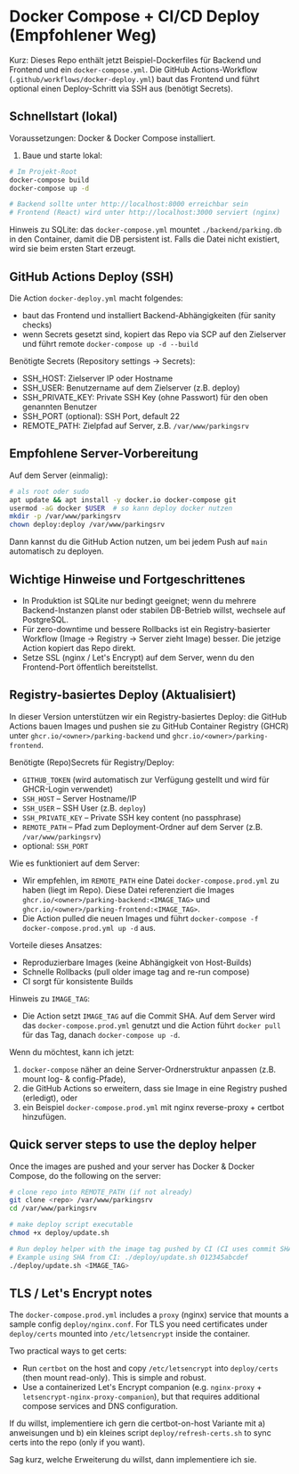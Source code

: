 Docker Compose + CI/CD Deploy (Empfohlener Weg)
===============================================

Kurz: Dieses Repo enthält jetzt Beispiel-Dockerfiles für Backend und Frontend und ein `docker-compose.yml`.
Die GitHub Actions-Workflow (`.github/workflows/docker-deploy.yml`) baut das Frontend und führt optional einen Deploy-Schritt via SSH aus (benötigt Secrets).

Schnellstart (lokal)
--------------------
Voraussetzungen: Docker & Docker Compose installiert.

1) Baue und starte lokal:

```bash
# Im Projekt-Root
docker-compose build
docker-compose up -d

# Backend sollte unter http://localhost:8000 erreichbar sein
# Frontend (React) wird unter http://localhost:3000 serviert (nginx)
```

Hinweis zu SQLite: das `docker-compose.yml` mountet `./backend/parking.db` in den Container, damit die DB persistent ist. Falls die Datei nicht existiert, wird sie beim ersten Start erzeugt.

GitHub Actions Deploy (SSH)
---------------------------
Die Action `docker-deploy.yml` macht folgendes:
- baut das Frontend und installiert Backend-Abhängigkeiten (für sanity checks)
- wenn Secrets gesetzt sind, kopiert das Repo via SCP auf den Zielserver und führt remote `docker-compose up -d --build`

Benötigte Secrets (Repository settings -> Secrets):
- SSH_HOST: Zielserver IP oder Hostname
- SSH_USER: Benutzername auf dem Zielserver (z.B. deploy)
- SSH_PRIVATE_KEY: Private SSH Key (ohne Passwort) für den oben genannten Benutzer
- SSH_PORT (optional): SSH Port, default 22
- REMOTE_PATH: Zielpfad auf Server, z.B. `/var/www/parkingsrv`

Empfohlene Server-Vorbereitung
-----------------------------
Auf dem Server (einmalig):

```bash
# als root oder sudo
apt update && apt install -y docker.io docker-compose git
usermod -aG docker $USER  # so kann deploy docker nutzen
mkdir -p /var/www/parkingsrv
chown deploy:deploy /var/www/parkingsrv
```

Dann kannst du die GitHub Action nutzen, um bei jedem Push auf `main` automatisch zu deployen.

Wichtige Hinweise und Fortgeschrittenes
--------------------------------------
- In Produktion ist SQLite nur bedingt geeignet; wenn du mehrere Backend-Instanzen planst oder stabilen DB-Betrieb willst, wechsele auf PostgreSQL.
- Für zero-downtime und bessere Rollbacks ist ein Registry-basierter Workflow (Image -> Registry -> Server zieht Image) besser. Die jetzige Action kopiert das Repo direkt.
- Setze SSL (nginx / Let's Encrypt) auf dem Server, wenn du den Frontend-Port öffentlich bereitstellst.
 
Registry-basiertes Deploy (Aktualisiert)
--------------------------------------
In dieser Version unterstützen wir ein Registry-basiertes Deploy: die GitHub Actions bauen Images und pushen sie zu GitHub Container Registry (GHCR) unter `ghcr.io/<owner>/parking-backend` und `ghcr.io/<owner>/parking-frontend`.

Benötigte (Repo)Secrets für Registry/Deploy:
- `GITHUB_TOKEN` (wird automatisch zur Verfügung gestellt und wird für GHCR-Login verwendet)
- `SSH_HOST` – Server Hostname/IP
- `SSH_USER` – SSH User (z.B. `deploy`)
- `SSH_PRIVATE_KEY` – Private SSH key content (no passphrase)
- `REMOTE_PATH` – Pfad zum Deployment-Ordner auf dem Server (z.B. `/var/www/parkingsrv`)
- optional: `SSH_PORT`

Wie es funktioniert auf dem Server:
- Wir empfehlen, im `REMOTE_PATH` eine Datei `docker-compose.prod.yml` zu haben (liegt im Repo). Diese Datei referenziert die Images `ghcr.io/<owner>/parking-backend:<IMAGE_TAG>` und `ghcr.io/<owner>/parking-frontend:<IMAGE_TAG>`.
- Die Action pulled die neuen Images und führt `docker-compose -f docker-compose.prod.yml up -d` aus.

Vorteile dieses Ansatzes:
- Reproduzierbare Images (keine Abhängigkeit von Host-Builds)
- Schnelle Rollbacks (pull older image tag and re-run compose)
- CI sorgt für konsistente Builds

Hinweis zu `IMAGE_TAG`:
- Die Action setzt `IMAGE_TAG` auf die Commit SHA. Auf dem Server wird das `docker-compose.prod.yml` genutzt und die Action führt `docker pull` für das Tag, danach `docker-compose up -d`.

Wenn du möchtest, kann ich jetzt:
1) `docker-compose` näher an deine Server-Ordnerstruktur anpassen (z.B. mount log- & config-Pfade),
2) die GitHub Actions so erweitern, dass sie Image in eine Registry pushed (erledigt), oder
3) ein Beispiel `docker-compose.prod.yml` mit nginx reverse-proxy + certbot hinzufügen.

Quick server steps to use the deploy helper
-----------------------------------------
Once the images are pushed and your server has Docker & Docker Compose, do the following on the server:

```bash
# clone repo into REMOTE_PATH (if not already)
git clone <repo> /var/www/parkingsrv
cd /var/www/parkingsrv

# make deploy script executable
chmod +x deploy/update.sh

# Run deploy helper with the image tag pushed by CI (CI uses commit SHA by default)
# Example using SHA from CI: ./deploy/update.sh 012345abcdef
./deploy/update.sh <IMAGE_TAG>
```

TLS / Let's Encrypt notes
-------------------------
The `docker-compose.prod.yml` includes a `proxy` (nginx) service that mounts a sample config `deploy/nginx.conf`. For TLS you need certificates under `deploy/certs` mounted into `/etc/letsencrypt` inside the container.

Two practical ways to get certs:
- Run `certbot` on the host and copy `/etc/letsencrypt` into `deploy/certs` (then mount read-only). This is simple and robust.
- Use a containerized Let's Encrypt companion (e.g. `nginx-proxy` + `letsencrypt-nginx-proxy-companion`), but that requires additional compose services and DNS configuration.

If du willst, implementiere ich gern die certbot-on-host Variante mit a) anweisungen und b) ein kleines script `deploy/refresh-certs.sh` to sync certs into the repo (only if you want).

Sag kurz, welche Erweiterung du willst, dann implementiere ich sie.